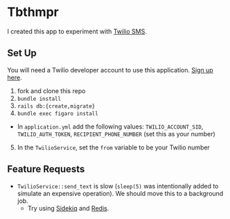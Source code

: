 # Tbthmpr 

I created this app to experiment with [Twilio SMS](https://www.twilio.com/docs).

## Set Up

You will need a Twilio developer account to use this application. [Sign up here](https://www.twilio.com/try-twilio).

1. fork and clone this repo
2. `bundle install`
3. `rails db:{create,migrate}`
4. `bundle exec figaro install`
  * In `application.yml` add the following values: `TWILIO_ACCOUNT_SID`, `TWILIO_AUTH_TOKEN`, `RECIPIENT_PHONE_NUMBER` (set this as your number)
5. In the `TwilioService`, set the `from` variable to be your Twilio number 

## Feature Requests

- `TwilioService::send_text` is slow (`sleep(5)` was intentionally added to simulate an expensive operation). We should move this to a background job.
  * Try using [Sidekiq](https://github.com/sidekiq/sidekiq) and [Redis](https://redis.io/docs/).  
